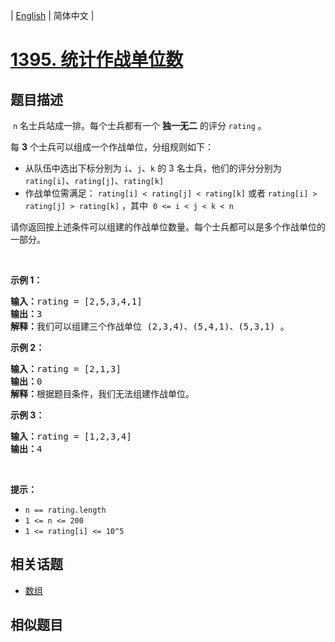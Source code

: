 
| [English](README_EN.md) | 简体中文 |

# [1395. 统计作战单位数](https://leetcode-cn.com/problems/count-number-of-teams/)

## 题目描述

<p>&nbsp;<code>n</code> 名士兵站成一排。每个士兵都有一个 <strong>独一无二</strong> 的评分 <code>rating</code> 。</p>

<p>每 <strong>3</strong> 个士兵可以组成一个作战单位，分组规则如下：</p>

<ul>
	<li>从队伍中选出下标分别为 <code>i</code>、<code>j</code>、<code>k</code> 的 3 名士兵，他们的评分分别为 <code>rating[i]</code>、<code>rating[j]</code>、<code>rating[k]</code></li>
	<li>作战单位需满足： <code>rating[i] &lt; rating[j] &lt; rating[k]</code> 或者 <code>rating[i] &gt; rating[j] &gt; rating[k]</code> ，其中&nbsp; <code>0&nbsp;&lt;= i &lt;&nbsp;j &lt;&nbsp;k &lt;&nbsp;n</code></li>
</ul>

<p>请你返回按上述条件可以组建的作战单位数量。每个士兵都可以是多个作战单位的一部分。</p>

<p>&nbsp;</p>

<p><strong>示例 1：</strong></p>

<pre><strong>输入：</strong>rating = [2,5,3,4,1]
<strong>输出：</strong>3
<strong>解释：</strong>我们可以组建三个作战单位 (2,3,4)、(5,4,1)、(5,3,1) 。
</pre>

<p><strong>示例 2：</strong></p>

<pre><strong>输入：</strong>rating = [2,1,3]
<strong>输出：</strong>0
<strong>解释：</strong>根据题目条件，我们无法组建作战单位。
</pre>

<p><strong>示例 3：</strong></p>

<pre><strong>输入：</strong>rating = [1,2,3,4]
<strong>输出：</strong>4
</pre>

<p>&nbsp;</p>

<p><strong>提示：</strong></p>

<ul>
	<li><code>n == rating.length</code></li>
	<li><code>1 &lt;= n &lt;= 200</code></li>
	<li><code>1 &lt;= rating[i] &lt;= 10^5</code></li>
</ul>


## 相关话题

- [数组](https://leetcode-cn.com/tag/array)

## 相似题目


